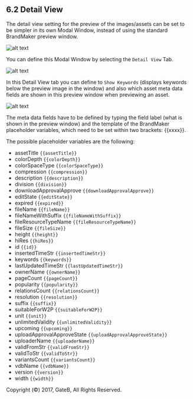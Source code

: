 ## 6.2 Detail View

The detail view setting for the preview of the images/assets can be set to be simpler in its own Modal Window, instead of using the standard BrandMaker preview window.

![alt text](//reference/dummy.png "this is a placeholder")

You can define this Modal Window by selecting the `Detail View` Tab.

![alt text](//reference/dummy.png "this is a placeholder")

In this Detail View tab you can define to `Show Keywords` (displays keywords below the preview image in the window) and also which asset meta data fields are shown in this preview window when previewing an asset.

![alt text](//reference/dummy.png "this is a placeholder")

The meta data fields have to be defined by typing the field label (what is shown in the preview window) and the template of the BrandMaker placeholder variables, which need to be set within two brackets: {{xxxx}}.

The possible placeholder variables are the following:

+ assetTitle `{{assetTitle}}`
+ colorDepth `{{colorDepth}}`
+ colorSpaceType `{{colorSpaceType}}`
+ compression `{{compression}}`
+ description `{{description}}`
+ division `{{division}}`
+ downloadApprovalApprove `{{downloadApprovalApprove}}`
+ editState `{{editState}}`
+ expired `{{expired}}`
+ fileName `{{fileName}}`
+ fileNameWithSuffix `{{fileNameWithSuffix}}`
+ fileResourceTypeName `{{fileResourceTypeName}}`
+ fileSize `{{fileSize}}`
+ height `{{height}}`
+ hiRes `{{hiRes}}`
+ id `{{id}}`
+ insertedTimeStr `{{insertedTimeStr}}`
+ keywords `{{keywords}}`
+ lastUpdatedTimeStr `{{lastUpdatedTimeStr}}`
+ ownerName `{{ownerName}}`
+ pageCount `{{pageCount}}`
+ popularity `{{popularity}}`
+ relationsCount `{{relationsCount}}`
+ resolution `{{resolution}}`
+ suffix `{{suffix}}`
+ suitableForW2P `{{suitableForW2P}}`
+ unit `{{unit}}`
+ unlimitedValidity `{{unlimitedValidity}}`
+ upcoming `{{upcoming}}`
+ uploadApprovalApproveState `{{uploadApprovalApproveState}}`
+ uploaderName `{{uploaderName}}`
+ validFromStr `{{validFromStr}}`
+ validToStr `{{validToStr}}`
+ variantsCount `{{variantsCount}}`
+ vdbName `{{vdbName}}`
+ version `{{version}}`
+ width `{{width}}`


Copyright (©) 2017, GateB, All Rights Reserved.
